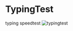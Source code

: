 # TypingTest
typing speedtest
![typingtest](https://github.com/germainsafari/TypingTest/assets/99614251/5726bb61-e021-4319-abe2-36abc25ec47b)
